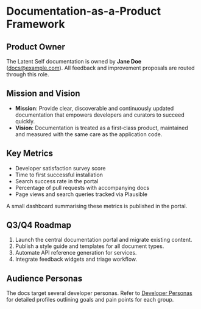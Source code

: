 # Documentation-as-a-Product Framework

## Product Owner

The Latent Self documentation is owned by **Jane Doe** (docs@example.com). All
feedback and improvement proposals are routed through this role.

## Mission and Vision

- **Mission**: Provide clear, discoverable and continuously updated
  documentation that empowers developers and curators to succeed quickly.
- **Vision**: Documentation is treated as a first‑class product, maintained and
  measured with the same care as the application code.

## Key Metrics

- Developer satisfaction survey score
- Time to first successful installation
- Search success rate in the portal
- Percentage of pull requests with accompanying docs
- Page views and search queries tracked via Plausible

A small dashboard summarising these metrics is published in the portal.

## Q3/Q4 Roadmap

1. Launch the central documentation portal and migrate existing content.
2. Publish a style guide and templates for all document types.
3. Automate API reference generation for services.
4. Integrate feedback widgets and triage workflow.


## Audience Personas

The docs target several developer personas. Refer to [Developer Personas](personas/index.md) for detailed profiles outlining goals and pain points for each group.
